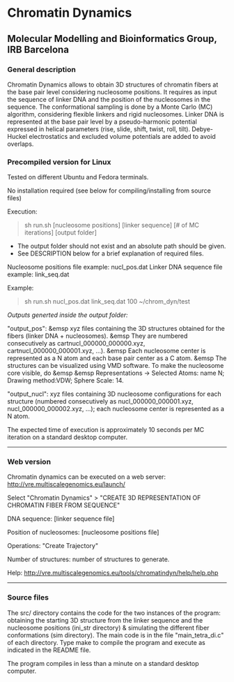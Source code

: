 # Chromatin Dynamics
## Molecular Modelling and Bioinformatics Group, IRB Barcelona

### General description

Chromatin Dynamics allows to obtain 3D structures of chromatin fibers at the base pair 
level considering nucleosome positions. It requires as input the sequence of linker DNA
and the position of the nucleosomes in the sequence. The conformational sampling is done
by a Monte Carlo (MC) algorithm, considering flexible linkers and rigid nucleosomes.
Linker DNA is represented at the base pair level by a pseudo-harmonic potential expressed
in helical parameters (rise, slide, shift, twist, roll, tilt). Debye-Huckel electrostatics
and excluded volume potentials are added to avoid overlaps.

### Precompiled version for Linux

Tested on different Ubuntu and Fedora terminals.

No installation required (see below for compiling/installing from source files)

Execution:

> sh run.sh [nucleosome positions] [linker sequence] [# of MC iterations] [output folder]

- The output folder should not exist and an absolute path should be given.
- See DESCRIPTION below for a brief explanation of required files.

Nucleosome positions file example: nucl_pos.dat
Linker DNA sequence file example: link_seq.dat

Example:

> sh run.sh nucl_pos.dat link_seq.dat 100 ~/chrom_dyn/test

*Outputs generted inside the output folder:*

"output_pos":
&emsp xyz files containing the 3D structures obtained for the fibers (linker DNA + nucleosomes).
&emsp They are numbered consecutively as cartnucl_000000_000000.xyz, cartnucl_000000_000001.xyz, ...).
&emsp Each nucleosome center is represented as a N atom and each base pair center as a C atom.
&emsp The structures can be visualized using VMD software. To make the nucleosome core visible, do
&emsp &emsp Representations -> Selected Atoms: name N; Drawing method:VDW; Sphere Scale: 14.

"output_nucl": xyz files containing 3D nucleosome configurations for each structure
               (numbered consecutively as nucl_000000_000001.xyz, nucl_000000_000002.xyz,
                ...); each nucleosome center is represented as a N atom.

The expected time of execution is approximately 10 seconds per MC iteration on a standard
desktop computer.

------------------------------------------------------------------------------------------
### Web version

Chromatin dynamics can be executed on a web server: http://vre.multiscalegenomics.eu/launch/

Select "Chromatin Dynamics" > "CREATE 3D REPRESENTATION OF CHROMATIN FIBER FROM SEQUENCE"

DNA sequence: [linker sequence file]

Position of nucleosomes: [nucleosome positions file]

Operations: "Create Trajectory"

Number of structures: number of structures to generate.

Help: http://vre.multiscalegenomics.eu/tools/chromatindyn/help/help.php

------------------------------------------------------------------------------------------
### Source files

The src/ directory contains the code for the two instances of the program: obtaining the
starting 3D structure from the linker sequence and the nucleosome positions (ini_str
directory) & simulating the different fiber conformations (sim directory). The main code
is in the file "main_tetra_di.c" of each directory. Type make to compile the program and
execute as indicated in the README file.

The program compiles in less than a minute on a standard desktop computer.

